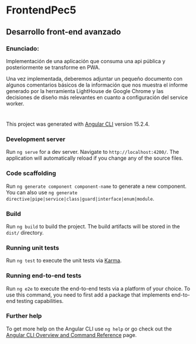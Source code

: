 # FrontendPec5

## Desarrollo front-end avanzado

###  Enunciado:

Implementación de una aplicación que consuma una api pública y posteriormente se transforme en PWA.

Una vez implementada, deberemos adjuntar un pequeño documento con algunos
comentarios básicos de la información que nos muestra el informe generado por la
herramienta LightHouse de Google Chrome y las decisiones de diseño más relevantes
en cuanto a configuración del service worker.


#


This project was generated with [Angular CLI](https://github.com/angular/angular-cli) version 15.2.4.

### Development server

Run `ng serve` for a dev server. Navigate to `http://localhost:4200/`. The application will automatically reload if you change any of the source files.

### Code scaffolding

Run `ng generate component component-name` to generate a new component. You can also use `ng generate directive|pipe|service|class|guard|interface|enum|module`.

### Build

Run `ng build` to build the project. The build artifacts will be stored in the `dist/` directory.

### Running unit tests

Run `ng test` to execute the unit tests via [Karma](https://karma-runner.github.io).

### Running end-to-end tests

Run `ng e2e` to execute the end-to-end tests via a platform of your choice. To use this command, you need to first add a package that implements end-to-end testing capabilities.

### Further help

To get more help on the Angular CLI use `ng help` or go check out the [Angular CLI Overview and Command Reference](https://angular.io/cli) page.

